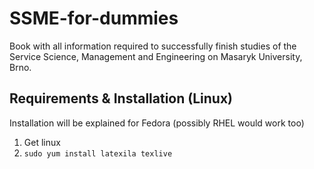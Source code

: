 SSME-for-dummies
================

Book with all information required to successfully finish studies of the Service Science, Management and Engineering on Masaryk University, Brno. 

Requirements & Installation (Linux)
-----------------------------------

Installation will be explained for Fedora (possibly RHEL would work too)

1. Get linux
2. ```sudo yum install latexila texlive```
